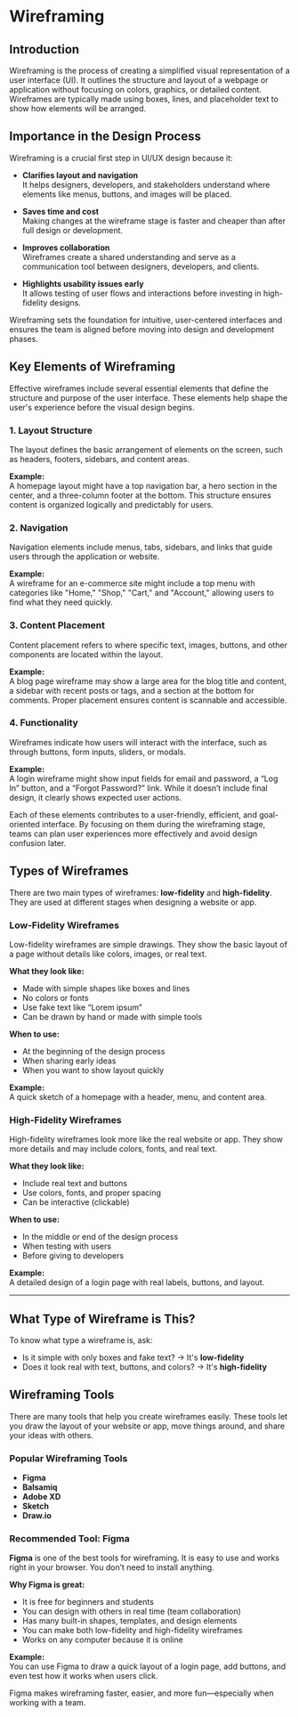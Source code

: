 # Wireframing

## Introduction

Wireframing is the process of creating a simplified visual representation of a user interface (UI). It outlines the structure and layout of a webpage or application without focusing on colors, graphics, or detailed content. Wireframes are typically made using boxes, lines, and placeholder text to show how elements will be arranged.

## Importance in the Design Process

Wireframing is a crucial first step in UI/UX design because it:

- **Clarifies layout and navigation**  
  It helps designers, developers, and stakeholders understand where elements like menus, buttons, and images will be placed.

- **Saves time and cost**  
  Making changes at the wireframe stage is faster and cheaper than after full design or development.

- **Improves collaboration**  
  Wireframes create a shared understanding and serve as a communication tool between designers, developers, and clients.

- **Highlights usability issues early**  
  It allows testing of user flows and interactions before investing in high-fidelity designs.

Wireframing sets the foundation for intuitive, user-centered interfaces and ensures the team is aligned before moving into design and development phases.


## Key Elements of Wireframing

Effective wireframes include several essential elements that define the structure and purpose of the user interface. These elements help shape the user's experience before the visual design begins.

### 1. Layout Structure  
The layout defines the basic arrangement of elements on the screen, such as headers, footers, sidebars, and content areas.

**Example:**  
A homepage layout might have a top navigation bar, a hero section in the center, and a three-column footer at the bottom. This structure ensures content is organized logically and predictably for users.

### 2. Navigation  
Navigation elements include menus, tabs, sidebars, and links that guide users through the application or website.

**Example:**  
A wireframe for an e-commerce site might include a top menu with categories like "Home," "Shop," "Cart," and "Account," allowing users to find what they need quickly.

### 3. Content Placement  
Content placement refers to where specific text, images, buttons, and other components are located within the layout.

**Example:**  
A blog page wireframe may show a large area for the blog title and content, a sidebar with recent posts or tags, and a section at the bottom for comments. Proper placement ensures content is scannable and accessible.

### 4. Functionality  
Wireframes indicate how users will interact with the interface, such as through buttons, form inputs, sliders, or modals.

**Example:**  
A login wireframe might show input fields for email and password, a “Log In” button, and a “Forgot Password?” link. While it doesn’t include final design, it clearly shows expected user actions.

Each of these elements contributes to a user-friendly, efficient, and goal-oriented interface. By focusing on them during the wireframing stage, teams can plan user experiences more effectively and avoid design confusion later.

## Types of Wireframes

There are two main types of wireframes: **low-fidelity** and **high-fidelity**. They are used at different stages when designing a website or app.

### Low-Fidelity Wireframes

Low-fidelity wireframes are simple drawings. They show the basic layout of a page without details like colors, images, or real text.

**What they look like:**
- Made with simple shapes like boxes and lines
- No colors or fonts
- Use fake text like “Lorem ipsum”
- Can be drawn by hand or made with simple tools

**When to use:**
- At the beginning of the design process
- When sharing early ideas
- When you want to show layout quickly

**Example:**  
A quick sketch of a homepage with a header, menu, and content area.

### High-Fidelity Wireframes

High-fidelity wireframes look more like the real website or app. They show more details and may include colors, fonts, and real text.

**What they look like:**
- Include real text and buttons
- Use colors, fonts, and proper spacing
- Can be interactive (clickable)

**When to use:**
- In the middle or end of the design process
- When testing with users
- Before giving to developers

**Example:**  
A detailed design of a login page with real labels, buttons, and layout.

---

## What Type of Wireframe is This?

To know what type a wireframe is, ask:

- Is it simple with only boxes and fake text? → It's **low-fidelity**
- Does it look real with text, buttons, and colors? → It's **high-fidelity**

## Wireframing Tools

There are many tools that help you create wireframes easily. These tools let you draw the layout of your website or app, move things around, and share your ideas with others.

### Popular Wireframing Tools

- **Figma**  
- **Balsamiq**  
- **Adobe XD**  
- **Sketch**  
- **Draw.io**

### Recommended Tool: Figma

**Figma** is one of the best tools for wireframing. It is easy to use and works right in your browser. You don’t need to install anything.

**Why Figma is great:**
- It is free for beginners and students
- You can design with others in real time (team collaboration)
- Has many built-in shapes, templates, and design elements
- You can make both low-fidelity and high-fidelity wireframes
- Works on any computer because it is online

**Example:**  
You can use Figma to draw a quick layout of a login page, add buttons, and even test how it works when users click.

Figma makes wireframing faster, easier, and more fun—especially when working with a team.
